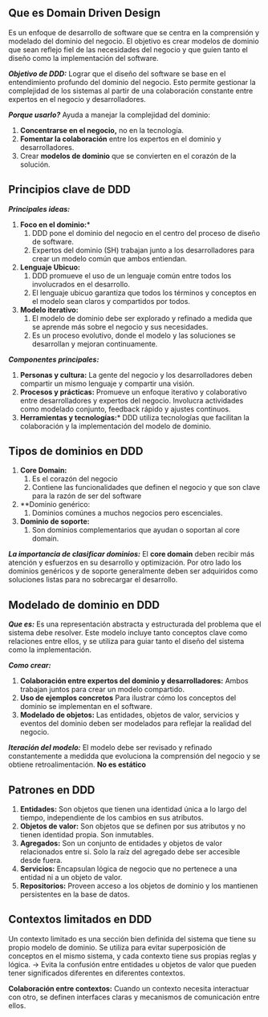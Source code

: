 ## Que es Domain Driven Design
Es un enfoque de desarrollo de software que se centra en la comprensión y modelado del dominio del negocio. El objetivo es crear modelos de dominio que sean reflejo fiel de las necesidades del negocio y que guíen tanto el diseño como la implementación del software.

***Objetivo de DDD:***
Lograr que el diseño del software se base en el entendimiento profundo del dominio del negocio. Esto permite gestionar la complejidad de los sistemas al partir de una colaboración constante entre expertos en el negocio y desarrolladores. 

***Porque usarlo?***
Ayuda a manejar la complejidad del dominio:
1. **Concentrarse en el negocio,** no en la tecnología.
2. **Fomentar la colaboración** entre los expertos en el dominio y desarrolladores.
3. Crear **modelos de dominio** que se convierten en el corazón de la solución.

## Principios clave de DDD
***Principales ideas:***
1. **Foco en el dominio:***
	1. DDD pone el dominio del negocio en el centro del proceso de diseño de software.
	2. Expertos del dominio (SH) trabajan junto a los desarrolladores para crear un modelo común que ambos entiendan.
2. **Lenguaje Ubicuo:** 
	1. DDD promueve el uso de un lenguaje común entre todos los involucrados en el desarrollo.
	2. El lenguaje ubicuo garantiza que todos los términos y conceptos en el modelo sean claros y compartidos por todos. 
3. **Modelo iterativo:**
	1. El modelo de dominio debe ser explorado y refinado a medida que se aprende más sobre el negocio y sus necesidades.
	2. Es un proceso evolutivo, donde el modelo y las soluciones se desarrollan y mejoran continuamente.


***Componentes principales:***
1. **Personas y cultura:** La gente del negocio y los desarrolladores deben compartir un mismo lenguaje y compartir una visión.
2. **Procesos y prácticas:** Promueve un enfoque iterativo y colaborativo entre desarrolladores y expertos del negocio. Involucra actividades como modelado conjunto, feedback rápido y ajustes continuos. 
3. **Herramientas y tecnologías:*** DDD utiliza tecnologías que facilitan la colaboración y la implementación del modelo de dominio.

## Tipos de dominios en DDD
1. **Core Domain:**
	1. Es el corazón del negocio
	2. Contiene las funcionalidades que definen el negocio y que son clave para la razón de ser del software
2. **Dominio genérico:
	1. Dominios comúnes a muchos negocios pero escenciales. 
3. **Dominio de soporte:**
	1. Son dominios complementarios que ayudan o soportan al core domain.

***La importancia de clasificar dominios:***
El **core domain** deben recibir más atención y esfuerzos en su desarrollo y optimización. Por otro lado los dominios genéricos y de soporte generalmente deben ser adquiridos como soluciones listas para no sobrecargar el desarrollo. 

## Modelado de dominio en DDD
***Que es:*** Es una representación abstracta y estructurada del problema que el sistema debe resolver. Este modelo incluye tanto conceptos clave como relaciones entre ellos, y se utiliza para guiar tanto el diseño del sistema como la implementación.

***Como crear:***
1. **Colaboración entre expertos del dominio y desarrolladores:** Ambos trabajan juntos para crear un modelo compartido. 
2. **Uso de ejemplos concretos** Para ilustrar cómo los conceptos del dominio se implementan en el software.
3. **Modelado de objetos:** Las entidades, objetos de valor, servicios y eventos del dominio deben ser modelados para reflejar la realidad del negocio. 

***Iteración del modelo:***
El modelo debe ser revisado y refinado constantemente a medidda que evoluciona la comprensión del negocio y se obtiene retroalimentación. **No es estático**

## Patrones en DDD
1. **Entidades:** Son objetos que tienen una identidad única a lo largo del tiempo, independiente de los cambios en sus atributos. 
2. **Objetos de valor:** Son objetos que se definen por sus atributos y no tienen identidad propia. Son inmutables.
3. **Agregados:** Son un conjunto de entidades y objetos de valor relacionados entre si. Solo la raíz del agregado debe ser accesible desde fuera. 
4. **Servicios:** Encapsulan lógica de negocio que no pertenece a una entidad ni a un objeto de valor. 
5. **Repositorios:** Proveen acceso a los objetos de dominio y los mantienen persistentes en la base de datos. 

## Contextos limitados en DDD
Un contexto limitado es una sección bien definida del sistema que tiene su propio modelo de dominio. Se utiliza para evitar superposición de conceptos en el mismo sistema, y cada contexto tiene sus propias reglas y lógica. 
	-> Evita la confusión entre entidades u objetos de valor que pueden tener significados diferentes en diferentes contextos. 

**Colaboración entre contextos:**
Cuando un contexto necesita interactuar con otro, se definen interfaces claras y mecanismos de comunicación entre ellos. 
